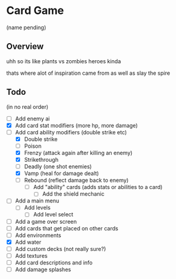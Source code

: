 # Card Game
(name pending)

## Overview

uhh so its like plants vs zombies heroes kinda

thats where alot of inspiration came from
as well as slay the spire

## Todo
(in no real order)

- [ ] Add enemy ai
- [x] Add card stat modifiers (more hp, more damage)
- [ ] Add card ability modifiers (double strike etc)
  - [x] Double strike
  - [ ] Poison
  - [x] Frenzy (attack again after killing an enemy)
  - [x] Strikethrough 
  - [ ] Deadly (one shot enemies)
  - [x] Vamp (heal for damage dealt)
  - [ ] Rebound (reflect damage back to enemy)
    - [ ] Add "ability" cards (adds stats or abilities to a card)
      - [ ] Add the shield mechanic
- [ ] Add a main menu
  - [ ] Add levels
    - [ ] Add level select
- [ ] Add a game over screen
- [ ] Add cards that get placed on other cards
- [ ] Add environments 
- [x] Add water
- [ ] Add custom decks (not really sure?)
- [ ] Add textures
- [ ] Add card descriptions and info
- [ ] Add damage splashes